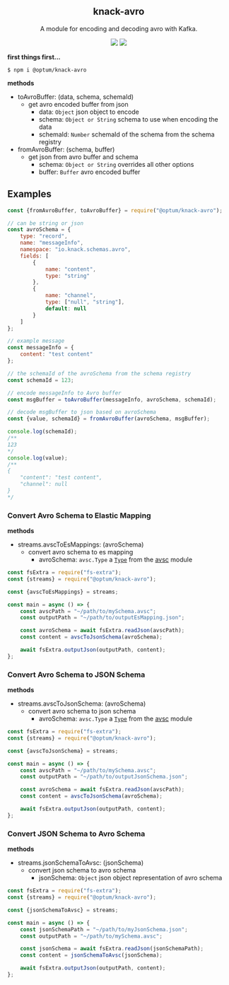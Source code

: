 <h2 align="center">
  knack-avro
</h2>

<p align="center">
  A module for encoding and decoding avro with Kafka.
</p>

<p align="center">
  <a href="https://www.npmjs.com/package/@optum/knack-avro"><img src="https://img.shields.io/npm/v/@optum/knack-avro?color=blue"></a>
  <a href="https://github.com/xojs/xo"><img src="https://img.shields.io/badge/code_style-XO-5ed9c7.svg"></a>
</p>

<b>first things first...</b>

```shell
$ npm i @optum/knack-avro
```

<b>methods</b>

- toAvroBuffer: (data, schema, schemaId)
  - get avro encoded buffer from json
    - data: `Object` json object to encode
    - schema: `Object or String` schema to use when encoding the data
    - schemaId: `Number` schemaId of the schema from the schema registry
- fromAvroBuffer: (schema, buffer)
  - get json from avro buffer and schema
    - schema: `Object or String` overrides all other options
    - buffer: `Buffer` avro encoded buffer

## Examples

```js
const {fromAvroBuffer, toAvroBuffer} = require("@optum/knack-avro");

// can be string or json
const avroSchema = {
	type: "record",
	name: "messageInfo",
	namespace: "io.knack.schemas.avro",
	fields: [
		{
			name: "content",
			type: "string"
		},
		{
			name: "channel",
			type: ["null", "string"],
			default: null
		}
	]
};

// example message
const messageInfo = {
	content: "test content"
};

// the schemaId of the avroSchema from the schema registry
const schemaId = 123;

// encode messageInfo to Avro buffer
const msgBuffer = toAvroBuffer(messageInfo, avroSchema, schemaId);

// decode msgBuffer to json based on avroSchema
const {value, schemaId} = fromAvroBuffer(avroSchema, msgBuffer);

console.log(schemaId);
/**
123
*/
console.log(value);
/**
{
    "content": "test content",
    "channel": null
}
*/
```

### Convert Avro Schema to Elastic Mapping

<b>methods</b>

- streams.avscToEsMappings: (avroSchema)
  - convert avro schema to es mapping
    - avroSchema: `avsc.Type` a [`Type`](https://github.com/mtth/avsc/wiki/API#class-type) from the [avsc](https://github.com/mtth/avsc) module

```js
const fsExtra = require("fs-extra");
const {streams} = require("@optum/knack-avro");

const {avscToEsMappings} = streams;

const main = async () => {
	const avscPath = "~/path/to/mySchema.avsc";
	const outputPath = "~/path/to/outputEsMapping.json";

	const avroSchema = await fsExtra.readJson(avscPath);
	const content = avscToJsonSchema(avroSchema);

	await fsExtra.outputJson(outputPath, content);
};
```

### Convert Avro Schema to JSON Schema

<b>methods</b>

- streams.avscToJsonSchema: (avroSchema)
  - convert avro schema to json schema
    - avroSchema: `avsc.Type` a [`Type`](https://github.com/mtth/avsc/wiki/API#class-type) from the [avsc](https://github.com/mtth/avsc) module

```js
const fsExtra = require("fs-extra");
const {streams} = require("@optum/knack-avro");

const {avscToJsonSchema} = streams;

const main = async () => {
	const avscPath = "~/path/to/mySchema.avsc";
	const outputPath = "~/path/to/outputJsonSchema.json";

	const avroSchema = await fsExtra.readJson(avscPath);
	const content = avscToJsonSchema(avroSchema);

	await fsExtra.outputJson(outputPath, content);
};
```

### Convert JSON Schema to Avro Schema

<b>methods</b>

- streams.jsonSchemaToAvsc: (jsonSchema)
  - convert json schema to avro schema
    - jsonSchema: `Object` json object representation of avro schema

```js
const fsExtra = require("fs-extra");
const {streams} = require("@optum/knack-avro");

const {jsonSchemaToAvsc} = streams;

const main = async () => {
	const jsonSchemaPath = "~/path/to/myJsonSchema.json";
	const outputPath = "~/path/to/mySchema.avsc";

	const jsonSchema = await fsExtra.readJson(jsonSchemaPath);
	const content = jsonSchemaToAvsc(jsonSchema);

	await fsExtra.outputJson(outputPath, content);
};
```
